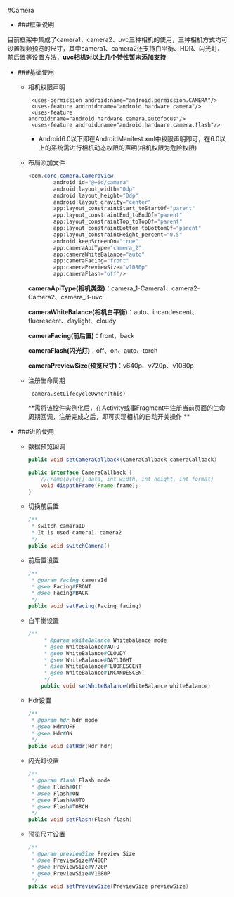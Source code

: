 #Camera

* ###框架说明

​	目前框架中集成了camera1、camera2、uvc三种相机的使用，三种相机方式均可设置视频预览的尺寸，其中camera1、camera2还支持白平衡、HDR、闪光灯、前后置等设置方法，**uvc相机对以上几个特性暂未添加支持**

* ###基础使用

  * 相机权限声明

    ```
     <uses-permission android:name="android.permission.CAMERA"/>
     <uses-feature android:name="android.hardware.camera"/>
     <uses-feature android:name="android.hardware.camera.autofocus"/>
     <uses-feature android:name="android.hardware.camera.flash"/>

    ```

    - Android6.0以下即在AndroidManifest.xml中权限声明即可，在6.0以上的系统需进行相机动态权限的声明(相机权限为危险权限)

  * 布局添加文件

    ```java
    <com.core.camera.CameraView
            android:id="@+id/camera"
            android:layout_width="0dp"
            android:layout_height="0dp"
            android:layout_gravity="center"
            app:layout_constraintStart_toStartOf="parent"
            app:layout_constraintEnd_toEndOf="parent"
            app:layout_constraintTop_toTopOf="parent"
            app:layout_constraintBottom_toBottomOf="parent"
            app:layout_constraintHeight_percent="0.5"
            android:keepScreenOn="true"
            app:cameraApiType="camera_2"
            app:cameraWhiteBalance="auto"
            app:cameraFacing="front"
            app:cameraPreviewSize="v1080p"
            app:cameraFlash="off"/>
    ```

    **cameraApiType(相机类型)**：camera_1-Camera1、camera2-Camera2、camera_3-uvc

    **cameraWhiteBalance(相机白平衡)**：auto、incandescent、fluorescent、daylight、cloudy

    **cameraFacing(前后置)**：front、back

    **cameraFlash(闪光灯)**：off、on、auto、torch

    **cameraPreviewSize(预览尺寸)**：v640p、v720p、v1080p

  * 注册生命周期

    ` camera.setLifecycleOwner(this)`

    **需将该控件实例化后，在Activity或事Fragment中注册当前页面的生命周期回调，注册完成之后，即可实现相机的自动开关操作 **

* ###进阶使用

  * 数据预览回调

    ```java
    public void setCameraCallback(CameraCallback cameraCallback)
    ```

    ```Java
    public interface CameraCallback {
      	//Frame(byte[] data, int width, int height, int format)
        void dispathFrame(Frame frame);
    }
    ```

  * 切换前后置

    ```Java
    /**
     * switch cameraID
     * It is used camera1、camera2
     */
    public void switchCamera()
    ```

  * 前后置设置

    ```java
    /**
     * @param facing cameraId
     * @see Facing#FRONT
     * @see Facing#BACK
     */
    public void setFacing(Facing facing)
    ```

  * 白平衡设置

    ```java
    /**
         * @param whiteBalance Whitebalance mode
         * @see WhiteBalance#AUTO
         * @see WhiteBalance#CLOUDY
         * @see WhiteBalance#DAYLIGHT
         * @see WhiteBalance#FLUORESCENT
         * @see WhiteBalance#INCANDESCENT
         */
        public void setWhiteBalance(WhiteBalance whiteBalance)
    ```

  * Hdr设置

    ```java
    /**
     * @param hdr hdr mode
     * @see Hdr#OFF
     * @see Hdr#ON
     */
    public void setHdr(Hdr hdr)
    ```

  * 闪光灯设置

    ```java
    /**
     * @param flash Flash mode
     * @see Flash#OFF
     * @see Flash#ON
     * @see Flash#AUTO
     * @see Flash#TORCH
     */
    public void setFlash(Flash flash)
    ```

  * 预览尺寸设置

    ```java
    /**
     * @param previewSize Preview Size
     * @see PreviewSize#V480P
     * @see PreviewSize#V720P
     * @see PreviewSize#V1080P
     */
    public void setPreviewSize(PreviewSize previewSize)
    ```